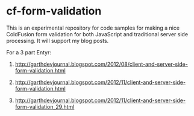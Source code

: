cf-form-validation
==================

This is an experimental repository for code samples for making a nice ColdFusion form validation for both JavaScript and traditional server side processing. It will support my blog posts.

For a 3 part Entyr:
1. http://garthdevjournal.blogspot.com/2012/08/client-and-server-side-form-validation.html

2. http://garthdevjournal.blogspot.com/2012/11/client-and-server-side-form-validation.html

3. http://garthdevjournal.blogspot.com/2012/11/client-and-server-side-form-validation_29.html
